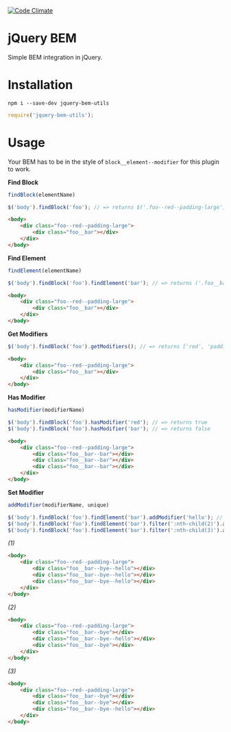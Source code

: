[![Code Climate](https://codeclimate.com/github/connorjburton/jquery-bem/badges/gpa.svg)](https://codeclimate.com/github/connorjburton/jquery-bem)

# jQuery BEM

Simple BEM integration in jQuery.

# Installation

```
npm i --save-dev jquery-bem-utils
```

```javascript
require('jquery-bem-utils');
```

# Usage

Your BEM has to be in the style of `block__element--modifier` for this plugin to work.

**Find Block**

```javascript
findBlock(elementName)
```

```javascript
$('body').findBlock('foo'); // => returns $('.foo--red--padding-large')
```

```html
<body>
	<div class="foo--red--padding-large">
		<div class="foo__bar"></div>
	</div>
</body>
```

**Find Element**

```javascript
findElement(elementName)
```

```javascript
$('body').findBlock('foo').findElement('bar'); // => returns ('.foo__bar')
```

```html
<body>
	<div class="foo--red--padding-large">
		<div class="foo__bar"></div>
	</div>
</body>
```

**Get Modifiers**

```javascript
$('body').findBlock('foo').getModifiers(); // => returns ['red', 'padding-large']
```

```html
<body>
	<div class="foo--red--padding-large">
		<div class="foo__bar"></div>
	</div>
</body>
```

**Has Modifier**

```javascript
hasModifier(modifierName)
```

```javascript
$('body').findBlock('foo').hasModifier('red'); // => returns true
$('body').findBlock('foo').hasModifier('bar'); // => returns false
```

```html
<body>
	<div class="foo--red--padding-large">
		<div class="foo__bar--bar"></div>
		<div class="foo__bar--bar"></div>
		<div class="foo__bar--bar"></div>
	</div>
</body>
```

**Set Modifier**

```javascript
addModifier(modifierName, unique)
```

```javascript
$('body').findBlock('foo').findElement('bar').addModifier('hello'); // => returns (1)
$('body').findBlock('foo').findElement('bar').filter(':nth-child(2)').addModifier('hello', true); // => returns (2)
$('body').findBlock('foo').findElement('bar').filter(':nth-child(3)').addModifier('hello', true); // => returns (3)
```

*(1)*
```html
<body>
	<div class="foo--red--padding-large">
		<div class="foo__bar--bye--hello"></div>
		<div class="foo__bar--bye--hello"></div>
		<div class="foo__bar--bye--hello"></div>
	</div>
</body>
```

*(2)*
```html
<body>
	<div class="foo--red--padding-large">
		<div class="foo__bar--bye"></div>
		<div class="foo__bar--bye--hello"></div>
		<div class="foo__bar--bye"></div>
	</div>
</body>
```

*(3)*
```html
<body>
	<div class="foo--red--padding-large">
		<div class="foo__bar--bye"></div>
		<div class="foo__bar--bye"></div>
		<div class="foo__bar--bye--hello"></div>
	</div>
</body>
```
